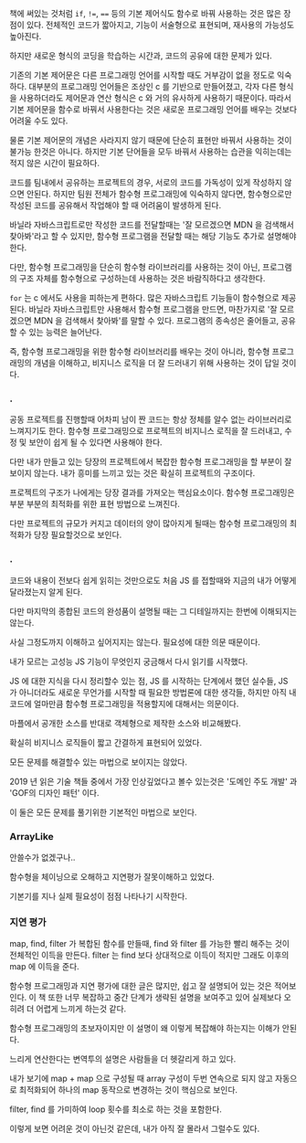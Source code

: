 책에 써있는 것처럼 `if`, `!=`, `==` 등의 기본 제어식도 함수로 바꿔 사용하는 것은 많은 장점이 있다.
전체적인 코드가 짧아지고, 기능이 서술형으로 표현되며, 재사용의 가능성도 높아진다.

하지만 새로운 형식의 코딩을 학습하는 시간과, 코드의 공유에 대한 문제가 있다.

기존의 기본 제어문은 다른 프로그래밍 언어를 시작할 때도 거부감이 없을 정도로 익숙하다.
대부분의 프로그래밍 언어들은 조상인 c 를 기반으로 만들어졌고,
각자 다른 형식을 사용하더라도 제어문과 연산 형식은 c 와 거의 유사하게 사용하기 때문이다.
따라서 기본 제어문을 함수로 바꿔서 사용한다는 것은 새로운 프로그래밍 언어를 배우는 것보다 어려울 수도 있다.

물론 기본 제어문의 개념은 사라지지 않기 때문에 단순히 표현만 바꿔서 사용하는 것이 불가능 한것은 아니다.
하지만 기본 단어들을 모두 바꿔서 사용하는 습관을 익히는데는 적지 않은 시간이 필요하다.

코드를 팀내에서 공유하는 프로젝트의 경우,
서로의 코드를 가독성이 있게 작성하지 않으면 안된다.
하지만 팀원 전체가 함수형 프로그래밍에 익숙하지 않다면,
함수형으로만 작성된 코드를 공유해서 작업해야 할 때 어려움이 발생하게 된다.

바닐라 자바스크립트로만 작성한 코드를 전달할때는
'잘 모르겠으면 MDN 을 검색해서 찾아봐'라고 할 수 있지만,
함수형 프로그램을 전달할 때는 해당 기능도 추가로 설명해야 한다.

다만, 함수형 프로그래밍을 단순히 함수형 라이브러리를 사용하는 것이 아닌,
프로그램의 구조 자체를 함수형으로 구성하는데 사용하는 것은 바람직하다고 생각한다.

`for` 는 c 에서도 사용을 피하는게 편하다.
많은 자바스크립트 기능들이 함수형으로 제공된다.
바닐라 자바스크립트만 사용해서 함수형 프로그램을 만드면,
마찬가지로 '잘 모르겠으면 MDN 을 검색해서 찾아봐'를 말할 수 있다.
프로그램의 종속성은 줄어들고, 공유할 수 있는 능력은 늘어난다.

즉, 함수형 프로그래밍을 위한 함수형 라이브러리를 배우는 것이 아니라,
함수형 프로그래밍의 개념을 이해하고, 비지니스 로직을 더 잘 드러내기 위해 사용하는 것이 답일 것이다.

### .
공동 프로젝트를 진행할때 어차피 남이 짠 코드는 항상 정체를 알수 없는 라이브러리로 느껴지기도 한다.
함수형 프로그래밍으로 프로젝트의 비지니스 로직을 잘 드러내고, 수정 및 보안이 쉽게 될 수 있다면 사용해야 한다.

다만 내가 만들고 있는 당장의 프로젝트에서 복잡한 함수형 프로그래밍을 할 부분이 잘 보이지 않는다.
내가 흥미를 느끼고 있는 것은 확실히 프로젝트의 구조이다.

프로젝트의 구조가 나에게는 당장 결과를 가져오는 핵심요소이다.
함수형 프로그래밍은 부분 부분의 최적화를 위한 표현 방법으로 느껴진다.

다만 프로젝트의 규모가 커지고 데이터의 양이 많아지게 될때는 함수형 프로그래밍의 최적화가 당장 필요할것으로 보인다.

### .
코드와 내용이 전보다 쉽게 읽히는 것만으로도 처음 JS 를 접할때와 지금의 내가 어떻게 달라졌는지 알게 된다.

다만 마지막의 종합된 코드의 완성품이 설명될 때는 그 디테일까지는 한번에 이해되지는 않는다.

사실 그정도까지 이해하고 싶어지지는 않는다.
필요성에 대한 의문 때문이다.

내가 모르는 고성능 JS 기능이 무엇인지 궁금해서 다시 읽기를 시작했다.

JS 에 대한 지식을 다시 정리할수 있는 점, JS 를 시작하는 단계에서 했던 실수들, JS 가 아니더라도 새로운 무언가를 시작할 때 필요한 방법론에 대한 생각들,
하지만 아직 내 코드에 얼마만큼 함수형 프로그래밍을 적용할지에 대해서는 의문이다.

마플에서 공개한 소스를 반대로 객체형으로 제작한 소스와 비교해봤다.

확실히 비지니스 로직들이 짧고 간결하게 표현되어 있었다.

모든 문제를 해결할수 있는 마법으로 보이지는 않았다.

2019 년 읽은 기술 책들 중에서 가장 인상깊었다고 볼수 있는것은 '도메인 주도 개발' 과 'GOF의 디자인 패턴' 이다.

이 둘은 모든 문제를 풀기위한 기본적인 마법으로 보인다.

### ArrayLike
안쓸수가 없겠구나..

함수형을 체이닝으로 오해하고 지연평가 잘못이해하고 있었다.

기본기를 지나 실제 필요성이 점점 나타나기 시작한다.

### 지연 평가
map, find, filter 가 복합된 함수를 만들때, find 와 filter 를 가능한 빨리 해주는 것이 전체적인 이득을 만든다.
filter 는 find 보다 상대적으로 이득이 적지만 그래도 이후의 map 에 이득을 준다.

함수형 프로그래밍과 지연 평가에 대한 글은 많지만, 쉽고 잘 설명되어 있는 것은 적어보인다.
이 책 또한 너무 복잡하고 중간 단계가 생략된 설명을 보여주고 있어 실제보다 오히려 더 어렵게 느끼게 하는것 같다.

함수형 프로그래밍의 초보자이지만 이 설명이 왜 이렇게 복잡해야 하는지는 이해가 안된다.

느리게 연산한다는 변역투의 설명은 사람들을 더 헷갈리게 하고 있다.

내가 보기에 map + map 으로 구성될 때 array 구성이 두번 연속으로 되지 않고 자동으로 최적화되어 하나의 map 동작으로 변경하는 것이 핵심으로 보인다.

filter, find 를 가미하여 loop 횟수를 최소로 하는 것을 포함한다.

이렇게 보면 어려운 것이 아닌것 같은데, 내가 아직 잘 몰라서 그럴수도 있다.
